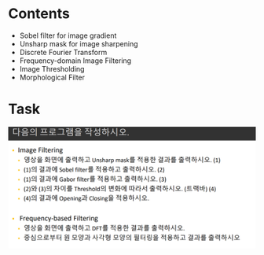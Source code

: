 # Contents
* Sobel filter for image gradient
* Unsharp mask for image sharpening
* Discrete Fourier Transform
* Frequency-domain Image Filtering
* Image Thresholding
* Morphological Filter

# Task
![](week4_task.png)
